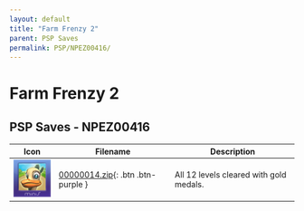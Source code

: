 ```yaml
---
layout: default
title: "Farm Frenzy 2"
parent: PSP Saves
permalink: PSP/NPEZ00416/
---
```

# Farm Frenzy 2

## PSP Saves - NPEZ00416

| Icon | Filename | Description |
|------|----------|-------------|
| ![Farm Frenzy 2](ICON0.PNG) | [00000014.zip](00000014.zip){: .btn .btn-purple } | All 12 levels cleared with gold medals. |
